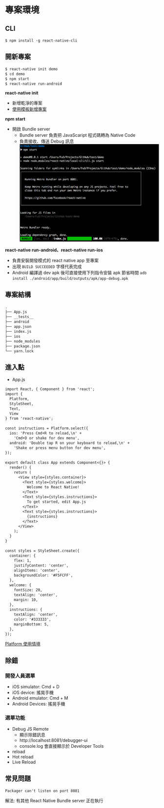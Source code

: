 # 專案環境

## CLI

`$ npm install -g react-native-cli`

## 開新專案

```
$ react-native init demo
$ cd demo
$ npm start
$ react-native run-android
```

**react-native init**
- 新增乾淨的專案
- [使用模板新增專案](template.md)

**npm start**
- 開啟 Bundle server
  - Bundle server 負責把 JavaScaript 程式碼轉為 Native Code
  - 負責接收、傳送 Debug 訊息
![](./assets/bundle.png)

**react-native run-android、react-native run-ios**
- 負責安裝開發模式的 react native app 至專案
- 出現 `BUILD SUCCEEDED` 字樣代表完成
- Android 編譯過 dev apk 後可直接使用下列指令安裝 apk 節省時間
`adb install ./android/app/build/outputs/apk/app-debug.apk`

## 專案結構
```
.
├── App.js
├── __tests__
├── android
├── app.json
├── index.js
├── ios
├── node_modules
├── package.json
└── yarn.lock
```

## 進入點
- App.js

```
import React, { Component } from 'react';
import {
  Platform,
  StyleSheet,
  Text,
  View
} from 'react-native';

const instructions = Platform.select({
  ios: 'Press Cmd+R to reload,\n' +
    'Cmd+D or shake for dev menu',
  android: 'Double tap R on your keyboard to reload,\n' +
    'Shake or press menu button for dev menu',
});

export default class App extends Component<{}> {
  render() {
    return (
      <View style={styles.container}>
        <Text style={styles.welcome}>
          Welcome to React Native!
        </Text>
        <Text style={styles.instructions}>
          To get started, edit App.js
        </Text>
        <Text style={styles.instructions}>
          {instructions}
        </Text>
      </View>
    );
  }
}

const styles = StyleSheet.create({
  container: {
    flex: 1,
    justifyContent: 'center',
    alignItems: 'center',
    backgroundColor: '#F5FCFF',
  },
  welcome: {
    fontSize: 20,
    textAlign: 'center',
    margin: 10,
  },
  instructions: {
    textAlign: 'center',
    color: '#333333',
    marginBottom: 5,
  },
});
```
[Platform 使用情境](platform.md)

## 除錯
### 開發人員選單
- iOS simulator: Cmd + D
- iOS device: 搖晃手機
- Android emulator: Cmd + M
- Android Devices: 搖晃手機

### 選單功能
- Debug JS Remote
  - 顯示除錯訊息
  - http://localhost:8081/debugger-ui
  - console.log 會直接顯示於 Developer Tools
- reload
- Hot reload
- Live Reload

## 常見問題

```
Packager can't listen on port 8081
```
解法: 有其他 React Native Bundle server 正在執行
